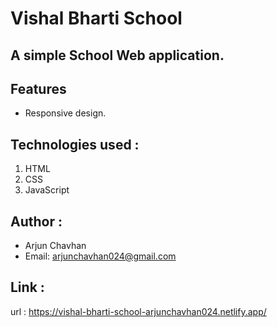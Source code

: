 # Vishal Bharti School

## A simple School Web application.

## Features
- Responsive design.

## Technologies used :
   1. HTML
   2. CSS
   3. JavaScript

## Author :
   - Arjun Chavhan
   - Email: arjunchavhan024@gmail.com

## Link :
   url : https://vishal-bharti-school-arjunchavhan024.netlify.app/

